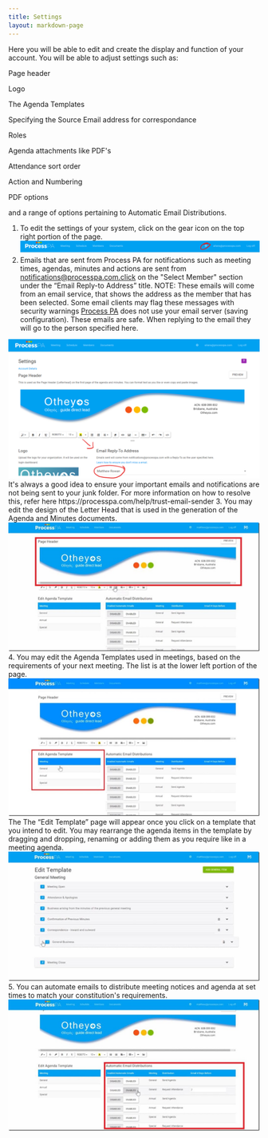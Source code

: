 ```yaml
---
title: Settings
layout: markdown-page
---
```

Here you will be able to edit and create the display and function of your account. You will be able to adjust settings such as:

Page header

Logo

The Agenda Templates

Specifying the Source Email address for correspondance

Roles

Agenda attachments like PDF's

Attendance sort order

Action and Numbering

PDF options

and a range of options pertaining to Automatic Email Distributions.

  1. To edit the settings of your system, click on the gear icon on the top right portion of the page.
    <img class="img-fluid" src="/content/pages/help/settings/settings-icon.png" />
  2. Emails that are sent from Process PA for notifications such as meeting times, agendas, minutes and actions are sent from notifications@processpa.com.click on the "Select Member" section under the “Email Reply-to Address” title. NOTE: These emails will come from an email service, that shows the address as the member that has been selected. Some email clients may flag these messages with security warnings <a href="http://processpa.com/" target="_blank">Process PA</a> does not use your email server (saving configuration). These emails are safe. When replying to the email they will go to the person specified here. 
  <img class="img-fluid" src="/content/pages/help/settings/email-source.png" />
It's always a good idea to ensure your important emails and notifications are not being sent to your junk folder. For more information on how to resolve this, refer here https://processpa.com/help/trust-email-sender
  3. You may edit the design of the Letter Head that is used in the generation of the Agenda and Minutes documents.  
    <img class="img-fluid" src="/content/pages/help/clip_image006_thumb-6.jpg" />
  4. You may edit the Agenda Templates used in meetings, based on the requirements of your next meeting. The list is at the lower left portion of the page.  
    <img class="img-fluid" src="/content/pages/help/clip_image008_thumb-4.jpg" />
    The The “Edit Template” page will appear once you click on a template that you intend to edit. You may rearrange the agenda items in the template by dragging and dropping, renaming or adding them as you require like in a meeting agenda.  
    <img class="img-fluid" src="/content/pages/help/clip_image010_thumb-3.jpg" />
  5. You can automate emails to distribute meeting notices and agenda at set times to match your constitution's requirements.  
    <img class="img-fluid" src="/content/pages/help/clip_image012_thumb-3.jpg" />


